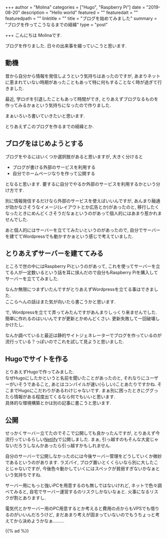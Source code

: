 +++
author = "Molina"
categories = ["Hugo", "Raspberry Pi"]
date = "2019-08-20"
description = "Hello world"
featured = ""
featuredalt = ""
featuredpath = ""
linktitle = ""
title = "ブログを始めてみました"
summary = "ブログを作ってこうなるまでの経緯"
type = "post"

+++
こんにちは
Molinaです.

ブログを作りました. 
日々の出来事を綴っていこうと思います.

## 動機
昔から自分から情報を発信しようという気持ちはあったのですが, あまりネットに恵まれていない時期があったこともあって特に何もすることなく時が過ぎて行きました.

最近, 学ロボを引退したこともあって時間ができ, とりあえずブログなるものを作ってみるかぁという気持ちになったので作りました.

まぁいろいろ書いていきたいと思います.

とりあえずこのブログを作るまでの経緯とか. 

## ブログをはじめようとする
ブログをやるにはいくつか選択肢があると思いますが, 大きく分けると

- ブログが書ける外部のサービスを利用する
- 自分でホームページなりを作って公開する

となると思います. 要するに自分でやるか外部のサービスを利用するかという分け方です.

別に情報発信するだけなら外部のサービスを使えばいいんですが, あんまり融通が効かなさそうなイメージ(レイアウトとか広告とか)があったのと, 移行したくなったときにめんどくさそうだなぁというのがあって個人的にはあまり惹かれませんでした. 

あと個人的にはサーバーを立ててみたいというのがあったので, 自分でサーバーを建ててWordpressでも動かすかぁという感じで考えていました. 

## とりあえずサーバーを建ててみる
ところで世の中にはRaspberry Piというのがあって, これを使ってサーバーを立てる人が一定数いるという話を耳に挟んだので自分もRaspberry Piを購入してサーバーを立ててみました. 

なんか無限につまずいたんですがとりあえずWordpressを立てる事はできました.  
ここらへんの話はまた気が向いたら書こうかと思います.

で, Wordpressを立てて弄ってみたんですがあんまりしっくり来ませんでした. 
簡単に作れるのはいいんですが更新とかめんどくさい. 更新失敗して一回破壊しかけたし.

なんか調べていると最近は静的サイトジェネレーターでブログを作っているのが流行っている？っぽいのでこれを試して見ようと思いました.

## Hugoでサイトを作る
とりあえずHugoで作ってみました.  
なぜHugoにしたかというと名前を聞いたことがあったのと, それなりにユーザーがいそうであること, あとはコンパイルが速い(らしい)ことあたりですかね. そこまでHugoにこだわりがあるわけじゃないです. 
まぁ別に困ったときにググったら情報がある程度出てくるなら何でもいいと思います.  
具体的な環境構築とかは別の記事に書こうと思います.

## 公開
せっかくサーバー立てたのでそこで公開しても良かったんですが, とりあえず今流行っているらしい[Netlify](https://www.netlify.com/)で公開しました. まぁ, 引っ越すのもそんな大変じゃないだろうしなんかあったら引っ越すかもしれません.

自分のサーバーで公開しなかったのには今後サーバー管理をどうしていくか微妙であるというのがあります. 
ラズパイ, ブログ置いとくくらいなら別に大したことじゃないですが, 今後色々動かしていくにはスペックが貧弱すぎないかなぁという気持ちですね.

サーバー用にもっと強いPCを用意するのも無しではないけれど, ネットで色々調べてみると, 自宅でサーバー運営するのリスクしかないなぁと. 
火事になるリスクが割とありますし. 

電気代とかサーバー用のPC用意するとか考えると費用の点からもVPSでも借りるのがいいんだろうけど, まだあまり考えが固まっていないのでもうちょっと考えてから決めようかなぁ……… 

{{% ad %}}